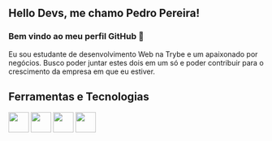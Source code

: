 ## Hello Devs, me chamo Pedro Pereira!
### Bem vindo ao meu perfil GitHub 👋

Eu sou estudante de desenvolvimento Web na Trybe e um apaixonado por negócios. Busco poder juntar estes dois em um só e poder contribuir para o crescimento da empresa em que eu estiver.

## Ferramentas e Tecnologias
<img src="https://cdn.jsdelivr.net/gh/devicons/devicon/icons/linux/linux-original.svg" widht="40" height="40"/>
<img src="https://cdn.jsdelivr.net/gh/devicons/devicon/icons/html5/html5-original-wordmark.svg" widht="40" height="40"/>
<img src="https://cdn.jsdelivr.net/gh/devicons/devicon/icons/css3/css3-original-wordmark.svg" widht="40" height="40"/>
<img src="https://cdn.jsdelivr.net/gh/devicons/devicon/icons/javascript/javascript-plain.svg" widht="40" height="40"/>

<!--### Hi there 👋-->

<!--
**pedropereiradev/pedropereiradev** is a ✨ _special_ ✨ repository because its `README.md` (this file) appears on your GitHub profile.

Here are some ideas to get you started:

- 🔭 I’m currently working on ...
- 🌱 I’m currently learning ...
- 👯 I’m looking to collaborate on ...
- 🤔 I’m looking for help with ...
- 💬 Ask me about ...
- 📫 How to reach me: ...
- 😄 Pronouns: ...
- ⚡ Fun fact: ...
-->
